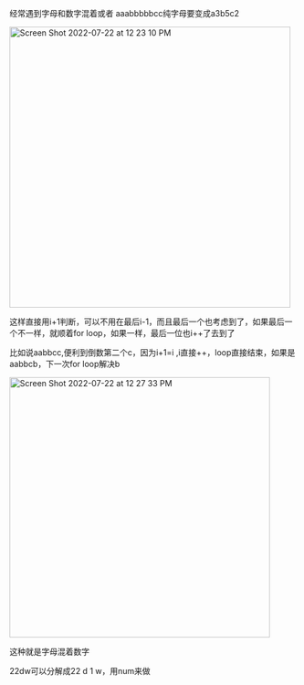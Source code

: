 经常遇到字母和数字混着或者 aaabbbbbcc纯字母要变成a3b5c2

<img width="492" alt="Screen Shot 2022-07-22 at 12 23 10 PM" src="https://user-images.githubusercontent.com/59748598/180512466-cc65ef7f-63ef-4088-acf3-7c152bc13d21.png">

这样直接用i+1判断，可以不用在最后i-1，而且最后一个也考虑到了，如果最后一个不一样，就顺着for loop，如果一样，最后一位也i++了去到了

比如说aabbcc,便利到倒数第二个c，因为i+1=i ,i直接++，loop直接结束，如果是aabbcb，下一次for loop解决b



<img width="456" alt="Screen Shot 2022-07-22 at 12 27 33 PM" src="https://user-images.githubusercontent.com/59748598/180513713-1dccc6e8-6295-4228-996b-9234a1581a2b.png">

这种就是字母混着数字

22dw可以分解成22 d 1 w，用num来做

